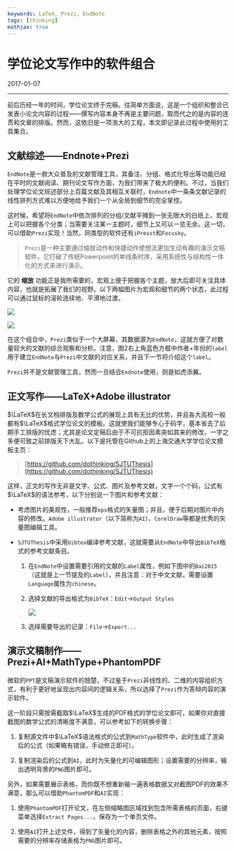 ```yaml
---
keywords: LaTeX, Prezi, EndNote
tags: [thinking]
mathjax: true
---
```


# 学位论文写作中的软件组合

2017-01-07

---


前后历经一年的时间，学位论文终于完稿。往简单方面说，这是一个组织和整合已发表小论文内容的过程——撰写内容本身不再是主要问题，取而代之的是内容的连贯和文章的排版。然而，这依旧是一项浩大的工程，本文即记录此过程中使用的工具集合。

## 文献综述——Endnote+Prezi

`EndNote`是一款大众普及的文献管理工具，其备注、分组、格式化导出等功能已经在平时的文献阅读、期刊论文写作方面，为我们带来了极大的便利。不过，当我们处理学位论文综述部分上百篇文献及其相互关联时，`Endnote`中一条条文献记录的线性排列方式难以方便地给予我们一个从全局到细节的完全掌控。

这时候，希望将`EndNote`中依次排列的分组/文献平摊到一张无限大的白纸上，宏观上可以把握各个分类；当需要关注某一主题时，细节上又可以一览无余。这一切，可以借助`Prezi`实现！当然，同类型的软件还有`iPresst`和`Focusky`。

> `Prezi`是一种主要通过缩放动作和快捷动作使想法更加生动有趣的演示文稿软件，它打破了传统Powerpoint的单线条时序，采用系统性与结构性一体化的方式来进行演示。


它的 **缩放** 功能正是我所需要的，宏观上便于把握各个主题，放大后即可关注具体内容，也就是拓展了我们的视野。以下两幅图片为宏观和细节的两个状态，此过程可以通过鼠标的滚轮连续地、平滑地过渡。

![](images/2017-01-17-01.png)

![](images/2017-01-17-02.png)


在这个组合中，`Prezi`类似于一个大屏幕，其数据源为`EndNote`，这就方便了对数量较大的文献的综合观察和分析。注意，图2右上角蓝色方框中作者+年份的`label`用于建立`EndNote`与`Prezi`中文献的对应关系，并且下一节将介绍这个`label`。

`Prezi`并不是文献管理工具，然而一旦结合`Endnote`使用，则是如虎添翼。

## 正文写作——LaTeX+Adobe illustrator

$\LaTeX$在长文档排版及数学公式的展现上具有无比的优势，并且各大高校一般都有$\LaTeX$格式学位论文的模板。这就使我们能够专心于码字，基本省去了后期手工排版的忧虑；尤其是论文定稿后由于不可抗拒因素突如其来的修改，一字之多便可致之前排版天下大乱。以下是托管在Github上的上海交通大学学位论文模板主页：

> [https://github.com/dothinking/SJTUThesis](https://github.com/dothinking/SJTUThesis)

这样，正文的写作无非是文字、公式、图片及参考文献，文字一个个码，公式有$\LaTeX$的语法参考，以下分别说一下图片和参考文献：

* 考虑图片的美观性，一般推荐`eps`格式的矢量图；并且，便于后期对图片中内容的修改。`Adobe illustrator`（以下简称为`AI`）、`CorelDraw`等都是优秀的矢量图编辑工具。

* `SJTUThesis`中采用`bibtex`编译参考文献，这就需要从`EndNote`中导出`BibTeX`格式的参考文献条目。

    1. 在`EndNote`中设置需要引用的文献的`Label`属性，例如下图中的`Bai2015`（这就是上一节提及的`Label`），并且注意：对于中文文献，需要设置`Language`属性为`chinese`。

    2. 选择文献的导出格式为`BibTeX`：`Edit`->`Output Styles`

        ![](images/2017-01-17-03.png)

    3. 选择需要导出的记录：`File`->`Export...`


## 演示文稿制作——Prezi+AI+MathType+PhantomPDF

微软的`PPT`是文稿演示软件的翘楚，不过鉴于`Prezi`非线性的、二维的内容组织方式，有利于更好地呈现出内容间的逻辑关系，所以选择了`Prezi`作为答辩内容的演示软件。

这一阶段只需按需截取$\LaTeX$生成的PDF格式的学位论文即可，如果你对直接截图的数学公式的清晰度不满意，可以参考如下的转换步骤：

1. 复制源文件中$\LaTeX$语法格式的公式到`MathType`软件中，此时生成了渲染后的公式（如果略有错误，手动修正即可）。

2. 复制渲染后的公式到`AI`，此时为矢量化的可编辑图形；设置需要的分辨率，输出透明背景的`PNG`图片即可。

另外，如果需要展示表格，而你既不想重新输一遍表格数据又对截图PDF的效果不满意，那么可以借助`PhantomPDF`和`AI`实现：

1. 使用`PhantomPDF`打开论文，在左侧缩略图区域找到包含所需表格的页面，右键菜单选择`Extract Pages...`，保存为一个单页文件。

2. 使用`AI`打开上述文件，得到了矢量化的内容，删除表格之外的其他元素，按照需要的分辨率存储表格为`PNG`图片即可。


